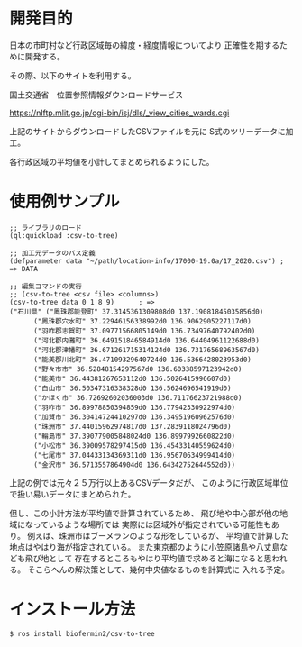 # 開発目的
日本の市町村など行政区域毎の緯度・経度情報についてより
正確性を期するために開発する。

その際、以下のサイトを利用する。

国土交通省　位置参照情報ダウンロードサービス

https://nlftp.mlit.go.jp/cgi-bin/isj/dls/_view_cities_wards.cgi

上記のサイトからダウンロードしたCSVファイルを元に
S式のツリーデータに加工。

各行政区域の平均値を小計してまとめられるようにした。

# 使用例サンプル

```common-lisp
;; ライブラリのロード
(ql:quickload :csv-to-tree)

;; 加工元データのパス定義
(defparameter data "~/path/location-info/17000-19.0a/17_2020.csv") ; => DATA

;; 編集コマンドの実行
;; (csv-to-tree <csv file> <columns>)
(csv-to-tree data 0 1 8 9)		; =>
("石川県" ("鳳珠郡能登町" 37.3145361309808d0 137.19081845035856d0)
	  ("鳳珠郡穴水町" 37.22946156338992d0 136.9062905227117d0)
	  ("羽咋郡志賀町" 37.09771566805149d0 136.73497640792402d0)
	  ("河北郡内灘町" 36.649151846584914d0 136.64404961122688d0)
	  ("河北郡津幡町" 36.671261715314124d0 136.73176568963567d0)
	  ("能美郡川北町" 36.47109329640724d0 136.5366428023953d0)
	  ("野々市市" 36.52848154297567d0 136.60338597123942d0)
	  ("能美市" 36.44381267653112d0 136.5026415996607d0)
	  ("白山市" 36.50347316338328d0 136.5624696541919d0)
	  ("かほく市" 36.72692602036003d0 136.71176623721988d0)
	  ("羽咋市" 36.89978850394859d0 136.77942330922974d0)
	  ("加賀市" 36.30414724410297d0 136.34951960962576d0)
	  ("珠洲市" 37.44015962974817d0 137.2839118024796d0)
	  ("輪島市" 37.390779005848024d0 136.8997992660822d0)
	  ("小松市" 36.39009578297415d0 136.45433140559624d0)
	  ("七尾市" 37.04433134369311d0 136.95670634999414d0)
	  ("金沢市" 36.5713557864904d0 136.64342752644552d0))
```

上記の例では元々２５万行以上あるCSVデータだが、
このように行政区域単位で扱い易いデータにまとめられた。

但し、この小計方法が平均値で計算されているため、
飛び地や中心部が他の地域になっているような場所では
実際には区域外が指定されている可能性もあり。
例えば、珠洲市はブーメランのような形をしているが、
平均値で計算した地点はやはり海が指定されている。
また東京都のように小笠原諸島や八丈島なども飛び地として
存在するところもやはり平均値で求めると海になると思われる。
そこらへんの解決策として、幾何中央値なるものを計算式に
入れる予定。

# インストール方法

```shel
$ ros install biofermin2/csv-to-tree
```


